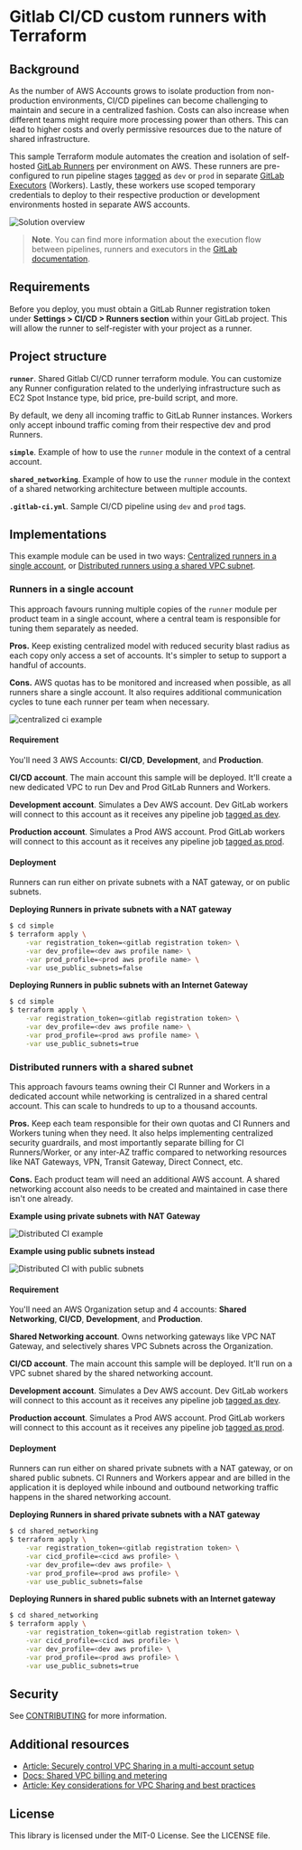 # Gitlab CI/CD custom runners with Terraform

## Background

As the number of AWS Accounts grows to isolate production from non-production environments, CI/CD pipelines can become challenging to maintain and secure in a centralized fashion. Costs can also increase when different teams might require more processing power than others. This can lead to higher costs and overly permissive resources due to the nature of shared infrastructure.

This sample Terraform module automates the creation and isolation of self-hosted [GitLab Runners][gitlab-runner] per environment on AWS. These runners are pre-configured to run pipeline stages [tagged][gitlab-tags] as `dev` or `prod` in separate [GitLab Executors][gitlab-executors] (Workers). Lastly, these workers use scoped temporary credentials to deploy to their respective production or development environments hosted in separate AWS accounts.

![Solution overview](./gitlab.png)

> **Note**. You can find more information about the execution flow between pipelines, runners and executors in the [GitLab documentation][gitlab-runner-execution-sequence].


## Requirements

Before you deploy, you must obtain a GitLab Runner registration token under **Settings > CI/CD > Runners section** within your GitLab project. This will allow the runner to self-register with your project as a runner.

## Project structure

**`runner`**. Shared Gitlab CI/CD runner terraform module. You can customize any Runner configuration related to the underlying infrastructure such as EC2 Spot Instance type, bid price, pre-build script, and more. 

By default, we deny all incoming traffic to GitLab Runner instances. Workers only accept inbound traffic coming from their respective dev and prod Runners.

**`simple`**. Example of how to use the `runner` module in the context of a central account.

**`shared_networking`**. Example of how to use the `runner` module in the context of a shared networking architecture between multiple accounts.

**`.gitlab-ci.yml`**. Sample CI/CD pipeline using `dev` and `prod` tags. 

## Implementations

This example module can be used in two ways: [Centralized runners in a single account](#runners-in-a-single-account), or [Distributed runners using a shared VPC subnet](#distributed-runners-with-a-shared-subnet).

### Runners in a single account

This approach favours running multiple copies of the `runner` module per product team in a single account, where a central team is responsible for tuning them separately as needed.

**Pros.** Keep existing centralized model with reduced security blast radius as each copy only access a set of accounts. It's simpler to setup to support a handful of accounts.

**Cons.** AWS quotas has to be monitored and increased when possible, as all runners share a single account. It also requires additional communication cycles to tune each runner per team when necessary.

![centralized ci example](simple/diagram.png)

#### Requirement

You'll need 3 AWS Accounts: **CI/CD**, **Development**, and **Production**.

**CI/CD account**. The main account this sample will be deployed. It'll create a new dedicated VPC to run Dev and Prod GitLab Runners and Workers.

**Development account**. Simulates a Dev AWS account. Dev GitLab workers will connect to this account as it receives any pipeline job [tagged as dev][gitlab-tags].

**Production account**. Simulates a Prod AWS account. Prod GitLab workers will connect to this account as it receives any pipeline job [tagged as prod][gitlab-tags].

#### Deployment

Runners can run either on private subnets with a NAT gateway, or on public subnets.

**Deploying Runners in private subnets with a NAT gateway**

```bash
$ cd simple
$ terraform apply \
    -var registration_token=<gitlab registration token> \
    -var dev_profile=<dev aws profile name> \
    -var prod_profile=<prod aws profile name> \
    -var use_public_subnets=false
```

**Deploying Runners in public subnets with an Internet Gateway**

```bash
$ cd simple
$ terraform apply \
    -var registration_token=<gitlab registration token> \
    -var dev_profile=<dev aws profile name> \
    -var prod_profile=<prod aws profile name> \
    -var use_public_subnets=true
```

### Distributed runners with a shared subnet

This approach favours teams owning their CI Runner and Workers in a dedicated account while networking is centralized in a shared central account. This can scale to hundreds to up to a thousand accounts.

**Pros.** Keep each team responsible for their own quotas and CI Runners and Workers tuning when they need. It also helps implementing centralized security guardrails, and most importantly separate billing for CI Runners/Worker, or any inter-AZ traffic compared to networking resources like NAT Gateways, VPN, Transit Gateway, Direct Connect, etc.

**Cons.** Each product team will need an additional AWS account. A shared networking account also needs to be created and maintained in case there isn't one already.


**Example using private subnets with NAT Gateway**

![Distributed CI example](./shared_networking/private_subnets.png)

**Example using public subnets instead**

![Distributed CI with public subnets](./shared_networking/public_subnets.png)

#### Requirement

You'll need an AWS Organization setup and 4 accounts: **Shared Networking**, **CI/CD**, **Development**, and **Production**.

**Shared Networking account**. Owns networking gateways like VPC NAT Gateway, and selectively shares VPC Subnets across the Organization.

**CI/CD account**. The main account this sample will be deployed. It'll run on a VPC subnet shared by the shared networking account.

**Development account**. Simulates a Dev AWS account. Dev GitLab workers will connect to this account as it receives any pipeline job [tagged as dev][gitlab-tags].

**Production account**. Simulates a Prod AWS account. Prod GitLab workers will connect to this account as it receives any pipeline job [tagged as prod][gitlab-tags].

#### Deployment

Runners can run either on shared private subnets with a NAT gateway, or on shared public subnets. CI Runners and Workers appear and are billed in the application it is deployed while inbound and outbound networking traffic happens in the shared networking account.

**Deploying Runners in shared private subnets with a NAT gateway**

```bash
$ cd shared_networking
$ terraform apply \
    -var registration_token=<gitlab registration token> \
    -var cicd_profile=<cicd aws profile> \
    -var dev_profile=<dev aws profile> \
    -var prod_profile=<prod aws profile> \
    -var use_public_subnets=false
```

**Deploying Runners in shared public subnets with an Internet gateway**

```bash
$ cd shared_networking
$ terraform apply \
    -var registration_token=<gitlab registration token> \
    -var cicd_profile=<cicd aws profile> \
    -var dev_profile=<dev aws profile> \
    -var prod_profile=<prod aws profile> \
    -var use_public_subnets=true
```
## Security

See [CONTRIBUTING](CONTRIBUTING.md#security-issue-notifications) for more information.

## Additional resources

* [Article: Securely control VPC Sharing in a multi-account setup](https://aws.amazon.com/blogs/security/control-vpc-sharing-in-an-aws-multi-account-setup-with-service-control-policies/)
* [Docs: Shared VPC billing and metering](https://docs.aws.amazon.com/vpc/latest/userguide/vpc-sharing.html#vpc-share-billing)
* [Article: Key considerations for VPC Sharing and best practices](https://aws.amazon.com/blogs/networking-and-content-delivery/vpc-sharing-key-considerations-and-best-practices/)

[gitlab-runner]: https://docs.gitlab.com/runner/
[gitlab-executors]: https://docs.gitlab.com/runner/#executors
[gitlab-runner-execution-sequence]: https://docs.gitlab.com/runner/#runner-execution-flow
[gitlab-tags]: https://docs.gitlab.com/ee/topics/git/tags.html
[vpc-sharing-billing]: https://docs.aws.amazon.com/vpc/latest/userguide/vpc-sharing.html#vpc-share-billing

## License

This library is licensed under the MIT-0 License. See the LICENSE file.
